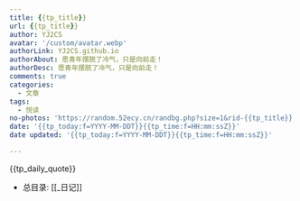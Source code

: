 ```yaml
---
title: {{tp_title}}
url: {{tp_title}}
author: YJ2CS
avatar: '/custom/avatar.webp'
authorLink: YJ2CS.github.io
authorAbout: 愿青年摆脱了冷气，只是向前走！
authorDesc: 愿青年摆脱了冷气，只是向前走！
comments: true
categories:
  - 文章
tags:
  - 悦读
no-photos: 'https://random.52ecy.cn/randbg.php?size=1&rid-{{tp_title}}'
date: '{{tp_today:f=YYYY-MM-DDT}}{{tp_time:f=HH:mm:ssZ}}'
date updated: '{{tp_today:f=YYYY-MM-DDT}}{{tp_time:f=HH:mm:ssZ}}'

---
```


{{tp_daily_quote}}

-  总目录: [[_日记]]

